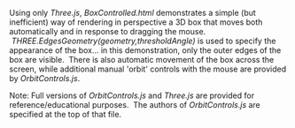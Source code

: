Using only _Three.js_, _BoxControlled.html_ demonstrates a simple (but inefficient) way of rendering in perspective a 3D box that moves both automatically and in response to dragging the mouse. &nbsp;_THREE.EdgesGeometry(geometry,thresholdAngle)_ is used to specify the appearance of the box... in this demonstration, only the outer edges of the box are visible. &nbsp;There is also automatic movement of the box across the screen, while additional manual 'orbit' controls with the mouse are provided by _OrbitControls.js_.

Note: Full versions of _OrbitControls.js_ and _Three.js_ are provided for reference/educational purposes. &nbsp;The authors of _OrbitControls.js_ are specified at the top of that file.
